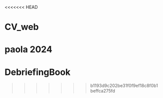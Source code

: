 <<<<<<< HEAD
# CV_web
paola 2024
=======
# DebriefingBook
>>>>>>> b1193d9c202be31f0f9ef18c8f0b1beffca275fd
